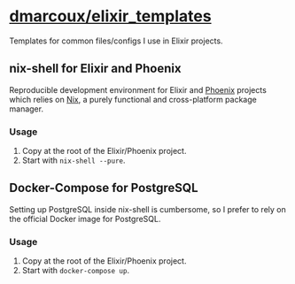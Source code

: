 # <a href="https://github.com/dmarcoux/elixir_templates">dmarcoux/elixir_templates</a>

Templates for common files/configs I use in Elixir projects.

## nix-shell for Elixir and Phoenix

Reproducible development environment for Elixir and
[Phoenix](https://www.phoenixframework.org) projects which relies on
[Nix](https://github.com/NixOS/nix), a purely functional and cross-platform
package manager.

### Usage

1. Copy at the root of the Elixir/Phoenix project.
2. Start with `nix-shell --pure`.

## Docker-Compose for PostgreSQL

Setting up PostgreSQL inside nix-shell is cumbersome, so I prefer to rely on the
official Docker image for PostgreSQL.

### Usage

1. Copy at the root of the Elixir/Phoenix project.
2. Start with `docker-compose up`.
